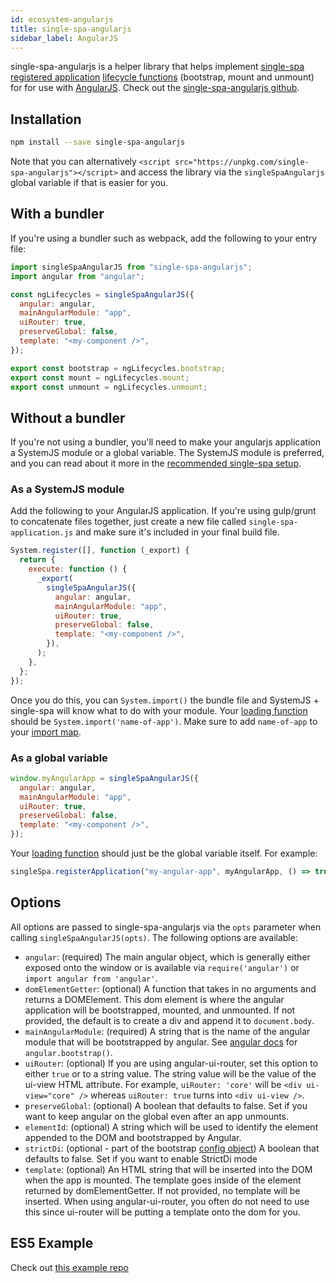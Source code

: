 ```yaml
---
id: ecosystem-angularjs
title: single-spa-angularjs
sidebar_label: AngularJS
---
```


single-spa-angularjs is a helper library that helps implement [single-spa registered application](configuration#registering-applications) [lifecycle functions](building-applications.md#registered-application-lifecycle) (bootstrap, mount and unmount) for for use with [AngularJS](https://angularjs.org/). Check out the [single-spa-angularjs github](https://github.com/single-spa/single-spa-angularjs).

## Installation

```sh
npm install --save single-spa-angularjs
```

Note that you can alternatively `<script src="https://unpkg.com/single-spa-angularjs"></script>` and access the library
via the `singleSpaAngularjs` global variable if that is easier for you.

## With a bundler

If you're using a bundler such as webpack, add the following to your entry file:

```js
import singleSpaAngularJS from "single-spa-angularjs";
import angular from "angular";

const ngLifecycles = singleSpaAngularJS({
  angular: angular,
  mainAngularModule: "app",
  uiRouter: true,
  preserveGlobal: false,
  template: "<my-component />",
});

export const bootstrap = ngLifecycles.bootstrap;
export const mount = ngLifecycles.mount;
export const unmount = ngLifecycles.unmount;
```

## Without a bundler

If you're not using a bundler, you'll need to make your angularjs application a SystemJS module or a global variable. The SystemJS
module is preferred, and you can read about it more in the [recommended single-spa setup](/docs/faq#is-there-a-recommended-setup).

### As a SystemJS module

Add the following to your AngularJS application. If you're using gulp/grunt to concatenate files together, just create a new file called
`single-spa-application.js` and make sure it's included in your final build file.

```js
System.register([], function (_export) {
  return {
    execute: function () {
      _export(
        singleSpaAngularJS({
          angular: angular,
          mainAngularModule: "app",
          uiRouter: true,
          preserveGlobal: false,
          template: "<my-component />",
        }),
      );
    },
  };
});
```

Once you do this, you can `System.import()` the bundle file and SystemJS + single-spa will know what to do with your module. Your
[loading function](/docs/configuration#loading-function-or-application) should be `System.import('name-of-app')`. Make sure to
add `name-of-app` to your [import map](https://single-spa-playground.org/playground/import-map).

### As a global variable

```js
window.myAngularApp = singleSpaAngularJS({
  angular: angular,
  mainAngularModule: "app",
  uiRouter: true,
  preserveGlobal: false,
  template: "<my-component />",
});
```

Your [loading function](/docs/configuration#loading-function-or-application) should just be the global variable itself. For example:

```js
singleSpa.registerApplication("my-angular-app", myAngularApp, () => true);
```

## Options

All options are passed to single-spa-angularjs via the `opts` parameter when calling `singleSpaAngularJS(opts)`. The following options are available:

- `angular`: (required) The main angular object, which is generally either exposed onto the window or is available via `require('angular')` or `import angular from 'angular'`.
- `domElementGetter`: (optional) A function that takes in no arguments and returns a DOMElement. This dom element is where the angular
  application will be bootstrapped, mounted, and unmounted. If not provided, the default is to create a div and append it to `document.body`.
- `mainAngularModule`: (required) A string that is the name of the angular module that will be bootstrapped by angular. See [angular docs](https://docs.angularjs.org/api/ng/function/angular.bootstrap) for `angular.bootstrap()`.
- `uiRouter`: (optional) If you are using angular-ui-router, set this option to either `true` or to a string value. The string value will be the value of the ui-view HTML attribute. For example, `uiRouter: 'core'` will be `<div ui-view="core" />` whereas `uiRouter: true` turns into `<div ui-view />`.
- `preserveGlobal`: (optional) A boolean that defaults to false. Set if you want to keep angular on the global even after an app unmounts.
- `elementId`: (optional) A string which will be used to identify the element appended to the DOM and bootstrapped by Angular.
- `strictDi`: (optional - part of the bootstrap [config object](https://docs.angularjs.org/api/ng/function/angular.bootstrap#usage)) A boolean that defaults to false. Set if you want to enable StrictDi mode
- `template`: (optional) An HTML string that will be inserted into the DOM when the app is mounted. The template goes inside of the element returned by domElementGetter. If not provided, no template will be inserted. When using angular-ui-router, you often do not need to use this since ui-router will be putting a template onto the dom for you.

## ES5 Example

Check out [this example repo](https://github.com/joeldenning/single-spa-es5-angularjs)
